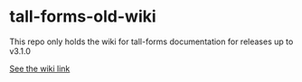 # tall-forms-old-wiki

This repo only holds the wiki for tall-forms documentation for releases up to v3.1.0

[See the wiki link](https://github.com/tanthammar/tall-forms-old-wiki/wiki)
